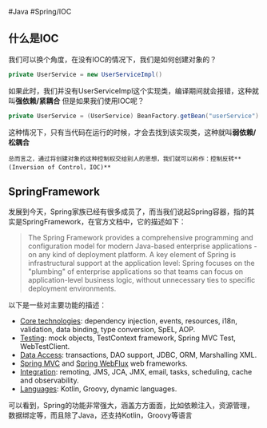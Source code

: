 #Java #Spring/IOC 
## 什么是IOC
我们可以换个角度，在没有IOC的情况下，我们是如何创建对象的？
```java
private UserService = new UserServiceImpl()
```
如果此时，我们并没有UserServiceImpl这个实现类，编译期间就会报错，这种就叫**强依赖/紧耦合**
但是如果我们使用IOC呢？
```java
private UserService = (UserService) BeanFactory.getBean("userService")
```
这种情况下，只有当代码在运行的时候，才会去找到该实现类，这种就叫**弱依赖/松耦合**
```ad-note
总而言之，通过将创建对象的这种控制权交给别人的思想，我们就可以称作：控制反转**(Inversion of Control，IOC)**
```
## SpringFramework
发展到今天，Spring家族已经有很多成员了，而当我们说起Spring容器，指的其实是SpringFramework，在官方文档中，它的描述如下：
>The Spring Framework provides a comprehensive programming and configuration model for modern Java-based enterprise applications - on any kind of deployment platform.
>A key element of Spring is infrastructural support at the application level: Spring focuses on the "plumbing" of enterprise applications so that teams can focus on application-level business logic, without unnecessary ties to specific deployment environments.

以下是一些对主要功能的描述：
- [Core technologies](https://docs.spring.io/spring-framework/reference/core.html): dependency injection, events, resources, i18n, validation, data binding, type conversion, SpEL, AOP.
- [Testing](https://docs.spring.io/spring-framework/reference/testing.html#testing): mock objects, TestContext framework, Spring MVC Test, WebTestClient.
- [Data Access](https://docs.spring.io/spring-framework/reference/data-access.html): transactions, DAO support, JDBC, ORM, Marshalling XML.
- [Spring MVC](https://docs.spring.io/spring-framework/reference/web.html) and [Spring WebFlux](https://docs.spring.io/spring-framework/reference/web-reactive.html) web frameworks.
- [Integration](https://docs.spring.io/spring-framework/reference/integration.html): remoting, JMS, JCA, JMX, email, tasks, scheduling, cache and observability.
- [Languages](https://docs.spring.io/spring-framework/reference/languages.html): Kotlin, Groovy, dynamic languages.

可以看到，Spring的功能非常强大，涵盖方方面面，比如依赖注入，资源管理，数据绑定等，而且除了Java，还支持Kotlin，Groovy等语言
